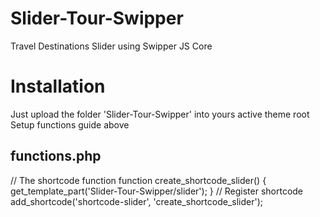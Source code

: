# Slider-Tour-Swipper
 Travel Destinations Slider using Swipper JS Core

# Installation
 Just upload the folder 'Slider-Tour-Swipper' into yours active theme root
 Setup functions guide above

## functions.php
 // The shortcode function
 function create_shortcode_slider() { 
	get_template_part('Slider-Tour-Swipper/slider');
 }
 // Register shortcode
 add_shortcode('shortcode-slider', 'create_shortcode_slider'); 



